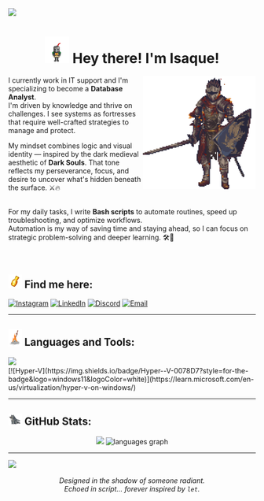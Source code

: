 <img src="https://capsule-render.vercel.app/api?type=Waving&color=8B0000&fontColor=ffffff&height=70&section=header"/>

<h1 align="center">
  <img src="https://raw.githubusercontent.com/Isaque-SilvaTI/My-desc-/refs/heads/main/johan-cediel-rodriguez-pixel-artv2exp.gif" width="50">
  Hey there! I'm Isaque!
</h1>

<p align="left">
<img align="right" alt="knight avatar" width="230" src="https://raw.githubusercontent.com/Isaque-SilvaTI/My-desc-/refs/heads/main/14623.gif">

I currently work in IT support and I'm specializing to become a **Database Analyst**.<br>
I'm driven by knowledge and thrive on challenges. I see systems as fortresses that require well-crafted strategies to manage and protect.<br>

My mindset combines logic and visual identity — inspired by the dark medieval aesthetic of **Dark Souls**. That tone reflects my perseverance, focus, and desire to uncover what's hidden beneath the surface. ⚔️🔥<br><br>

For my daily tasks, I write **Bash scripts** to automate routines, speed up troubleshooting, and optimize workflows.<br>
Automation is my way of saving time and staying ahead, so I can focus on strategic problem-solving and deeper learning. 🛠️📜
</p>

<br>

## <img src="https://raw.githubusercontent.com/Isaque-SilvaTI/My-desc-/refs/heads/main/de46qaj-8e644a2a-c619-47fc-8baa-3bea1ff7505d.gif" width="28"/> Find me here:

[![Instagram](https://img.shields.io/badge/Instagram-%23E4405F.svg?logo=Instagram&logoColor=white)](https://www.instagram.com/isaq_si/)
[![LinkedIn](https://img.shields.io/badge/LinkedIn-%230077B5.svg?logo=linkedin&logoColor=white)](https://www.linkedin.com/in/isaque-silva-3b459b299/)
[![Discord](https://img.shields.io/badge/Discord-%23333.svg?logo=discord&logoColor=white)](https://discord.com/users/zazaque)
[![Email](https://img.shields.io/badge/Gmail-%23DD0031.svg?&logo=gmail&logoColor=white)](mailto:isaquesilvaaa93@gmail.com)

---

## <img src="https://raw.githubusercontent.com/Isaque-SilvaTI/My-desc-/refs/heads/main/1ced241b7c1d98d1c0905342e9fb6298.gif" width="28"/> Languages and Tools:

<div align="left">
  <img src="https://skillicons.dev/icons?i=virtualbox,powershell,mysql,oracle,sql" />
  <br>
  [![Hyper-V](https://img.shields.io/badge/Hyper--V-0078D7?style=for-the-badge&logo=windows11&logoColor=white)](https://learn.microsoft.com/en-us/virtualization/hyper-v-on-windows/)
</div>

---

## <img src="https://raw.githubusercontent.com/Isaque-SilvaTI/My-desc-/refs/heads/main/14621.gif" width="28"/> GitHub Stats:

<div align="center">
  <img height="150em" src="https://github-readme-stats.vercel.app/api?username=Isaque-SilvaTI&count_private=true&include_all_commits=true&show_icons=true&theme=dark&locale=en&hide_border=false&show_owner=true" />
  <img src="https://github-readme-stats.vercel.app/api/top-langs?username=Isaque-SilvaTI&locale=en&hide_title=false&layout=compact&card_width=320&langs_count=5&theme=dark&hide_border=false" height="150" alt="languages graph" />
</div>

---

<img src="https://capsule-render.vercel.app/api?type=Waving&color=8B0000&fontColor=ffffff&height=70&section=footer&animation=fadeIn" />

<p align="center">
  <i>Designed in the shadow of someone radiant.</i><br>
  <i>Echoed in script... forever inspired by <code>let</code>.</i>
</p>


<!--
**Isaquesilvaa/Isaquesilvaa** is a ✨ _special_ ✨ repository because its `README.md` (this file) appears on your GitHub profile.

Here are some ideas to get you started:

- 🔭 I’m currently working on ...
- 🌱 I’m currently learning ...
- 👯 I’m looking to collaborate on ...
- 🤔 I’m looking for help with ...
- 💬 Ask me about ...
- 📫 How to reach me: ...
- 😄 Pronouns: ...
- ⚡ Fun fact: ...
-->
